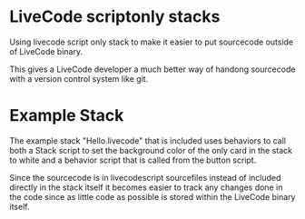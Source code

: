 # LiveCode scriptonly stacks

Using livecode script only stack to make it easier to put sourcecode outside of LiveCode binary.

This gives a LiveCode developer a much better way of handong sourcecode with a version control system like git.

# Example Stack

The example stack "Hello.livecode" that is included uses behaviors to call both a Stack script to set the background color of the only card in the stack to white and a behavior script that is called from the button script.

Since the sourcecode is in livecodescript sourcefiles instead of included directly in the stack itself it becomes easier to track any changes done in the code since as little code as possible is stored within the LiveCode binary itself.
